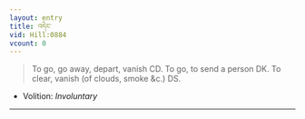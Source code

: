 ```yaml
---
layout: entry
title: འདེང་
vid: Hill:0884
vcount: 0
---
```

> To go, go away, depart, vanish CD\. To go, to send a person DK\. To clear, vanish (of clouds, smoke &c\.) DS\.

* Volition: _Involuntary_

---


